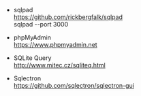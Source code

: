 * sqlpad  
https://github.com/rickbergfalk/sqlpad  
sqlpad --port 3000  

* phpMyAdmin  
https://www.phpmyadmin.net  

* SQLite Query  
http://www.mitec.cz/sqliteq.html  

* Sqlectron  
https://github.com/sqlectron/sqlectron-gui  

